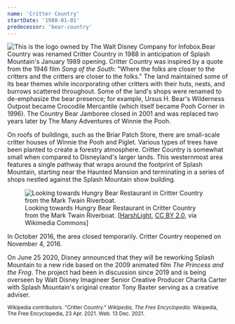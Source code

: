 ```yaml
---
name: 'Critter Country'
startDate: '1988-01-01'
predecessor: 'bear-country'
---
```


<img src="https://upload.wikimedia.org/wikipedia/en/thumb/8/85/Critter_Country_logo.svg/300px-Critter_Country_logo.svg.png" alt="This is the logo owned by The Walt Disney Company for Infobox." title="This is the logo owned by The Walt Disney Company for Infobox." class="align-right">Bear Country was renamed Critter Country in 1988 in anticipation of Splash Mountain's January 1989 opening. Critter Country was inspired by a quote from the 1946 film _Song of the South_: "Where the folks are closer to the critters and the critters are closer to the folks." The land maintained some of its bear themes while incorporating other critters with their huts, nests, and burrows scattered throughout. Some of the land's shops were renamed to de-emphasize the bear presence; for example, Ursus H. Bear's Wilderness Outpost became Crocodile Mercantile (which itself became Pooh Corner in 1996). The Country Bear Jamboree closed in 2001 and was replaced two years later by The Many Adventures of Winnie the Pooh.

On roofs of buildings, such as the Briar Patch Store, there are small-scale critter houses of Winnie the Pooh and Piglet. Various types of trees have been planted to create a forestry atmosphere. Critter Country is somewhat small when compared to Disneyland's larger lands. This westernmost area features a single pathway that wraps around the footprint of Splash Mountain, starting near the Haunted Mansion and terminating in a series of shops nestled against the Splash Mountain show building.

<figure class="align-left">
<img src="https://upload.wikimedia.org/wikipedia/commons/thumb/5/5b/Critter_Country.jpg/500px-Critter_Country.jpg" alt="Looking towards Hungry Bear Restaurant in Critter Country from the Mark Twain Riverboat." title="Looking towards Hungry Bear Restaurant in Critter Country from the Mark Twain Riverboat.">

<figcaption>Looking towards Hungry Bear Restaurant in Critter Country from the Mark Twain Riverboat. [<a href="https://commons.wikimedia.org/wiki/File:Critter_Country.jpg">HarshLight</a>, <a href="https://creativecommons.org/licenses/by/2.0">CC BY 2.0</a>, via Wikimedia Commons]</figcaption>
</figure>

In October 2016, the area closed temporarily. Critter Country reopened on November 4, 2016.

On June 25 2020, Disney announced that they will be reworking Splash Mountain to a new ride based on the 2009 animated film _The Princess and the Frog_. The project had been in discussion since 2019 and is being overseen by Walt Disney Imagineer Senior Creative Producer Charita Carter with Splash Mountain's original creator Tony Baxter serving as a creative adviser.

<small>Wikipedia contributors. "Critter Country." _Wikipedia, The Free Encyclopedia_. Wikipedia, The Free Encyclopedia, 23 Apr. 2021. Web. 13 Dec. 2021.</small>
